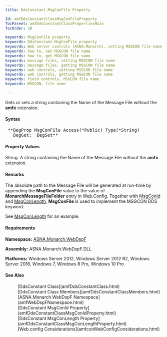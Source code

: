 ```yaml
---
title: DdsConstant.MsgConFile Property

Id: amfDdsConstantClassMsgConFileProperty
TocParent: amfDdsConstantClassPropertiesMain
TocOrder: 10

keywords: MsgConFile property
keywords: DdsConstant.MsgConFile property
keywords: Web server controls [ASNA.Monarch], setting MSGCON file name
keywords: how to, set MSGCON file name
keywords: how to, get MSGCON file name
keywords: message files, setting MSGCON file name
keywords: message files, getting MSGCON file name
keywords: web controls, setting MSGCON file name
keywords: web controls, getting MSGCON file name
keywords: field controls, MSGCON file name
keywords: MSGCON, file name

---
```


Gets or sets a string containing the Name of the Message File without the **amfx** extension.

#### Syntax
<pre class="prettyprint"> **BegProp MsgConFile Access(*Public) Type(*String)
   BegGet;  BegSet** </pre>

#### Property Values
String. A string containing the Name of the Message File without the **amfx** extension.

#### Remarks
The absolute path to the Message File will be generated at run-time by appending the **MsgConFile** value to the value of **MonarchMessageFileFolder** entry in Web.Config. Together with [MsgConId](amfDdsConstantClassMsgConIdProperty.html) and [MsgConLength](amfDdsConstantClassMsgConLengthProperty.html), **MsgConFile** is used to implement the MSGCON DDS keyword.

See [MsgConLength](amfDdsConstantClassMsgConLengthProperty.html) for an example.

#### Requirements
**Namespace:** [ASNA.Monarch.WebDspF](amfWebDspFNamespace.html)

**Assembly:** ASNA.Monarch.WebDspF.DLL

**Platforms:** Windows Server 2012, Windows Server 2012 R2, Windows Server 2016, Windows 7, Windows 8 Pro, Windows 10 Pro

#### See Also
<dl>
        <dd>[DdsConstant Class](amfDdsConstantClass.html)</dd>
        <dd>[DdsConstant Class Members](amfDdsConstantClassMembers.html)</dd>
        <dd>[ASNA.Monarch.WebDspF Namespace](amfWebDspFNamespace.html)</dd>
        <dd>[DdsConstant MsgConId Property](amfDdsConstantClassMsgConIdProperty.html)</dd>
        <dd>[DdsConstant MsgConLength Property](amfDdsConstantClassMsgConLengthProperty.html)</dd>
        <dd>[Web.config Considerations](amfconWebConfigConsiderations.html)</dd>
</dl>

